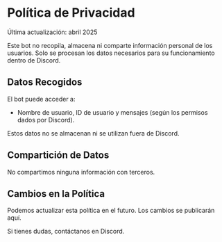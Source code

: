 # Política de Privacidad

Última actualización: abril 2025

Este bot no recopila, almacena ni comparte información personal de los usuarios. Solo se procesan los datos necesarios para su funcionamiento dentro de Discord.

## Datos Recogidos
El bot puede acceder a:
- Nombre de usuario, ID de usuario y mensajes (según los permisos dados por Discord).

Estos datos no se almacenan ni se utilizan fuera de Discord.

## Compartición de Datos
No compartimos ninguna información con terceros.

## Cambios en la Política
Podemos actualizar esta política en el futuro. Los cambios se publicarán aquí.

Si tienes dudas, contáctanos en Discord.
